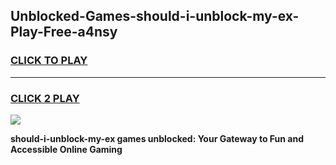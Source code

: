 
## Unblocked-Games-should-i-unblock-my-ex-Play-Free-a4nsy
<h3>
<a href="https://premium76.site?title=should-i-unblock-my-ex&ref=12A">CLICK TO PLAY</a></h3>
<hr>

<h3>
<a href="https://premium76.site?title=should-i-unblock-my-ex&ref=12A">CLICK 2 PLAY</a>
  
</h3>

<a href="https://premium76.site?title=should-i-unblock-my-ex&ref=12A"><img src="https://clearcache.store/games.png"></a>


**should-i-unblock-my-ex games unblocked: Your Gateway to Fun and Accessible Online Gaming**
